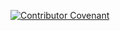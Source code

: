 [![Contributor Covenant](https://img.shields.io/badge/Contributor%20Covenant-v2.0%20adopted-ff69b4.svg)](CODE_OF_CONDUCT.md)
